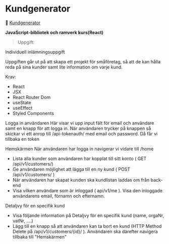 # Kundgenerator
:link: [Kundgenerator](https://kungnerator.herokuapp.com/)

 **JavaScript-bibliotek och ramverk kurs(React)**
 
>Uppgift:

Individuell inlämningsuppgift 

Uppgiften går ut på att skapa ett projekt för småföretag, så att de kan hålla reda på sina kunder samt lite information om varje kund.

Krav:
- React
- JSX
- React Router Dom
- useState
- useEffect
- Styled Components


Logga in användaren
Här visar vi upp input fält för email och användare samt en knapp för att logga in. När användaren trycker på knappen så skickar vi ett anrop till /api-tokenauth/ med email och password. Då får vi tillbaka en token


Hemskärmen
När användaren har logga in navigerar vi vidare till /home
- Lista alla kunder som användaren har kopplat till sitt konto ( GET
/api/v1/customers/)
- Ge användaren möjlighet att lägga till en ny kund ( POST /api/v1/customers/ )
- När användaren har skapat kunden ska kundlistan laddas om från back-end
- Visa vilken användare som är inloggad ( api/v1/me ). Visa den inloggade användarens email, förnamn och efternamn.

Detaljvy för en specifik kund
- Visa följande information på Detaljvy för en specifik kund  (name, orgaNr, vatNr, ....)
- Lägg till en knapp så att användaren kan ta bort en kund (HTTP Method Delete på /api/v1/customers/{id}/ ). Användaren ska därefter navigera tillbaka till "Hemskärmen"


